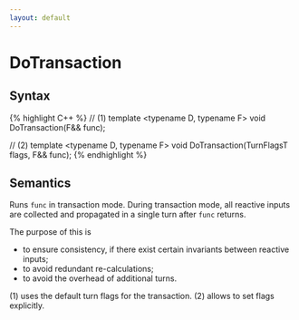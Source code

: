 ```yaml
---
layout: default
---
```

# DoTransaction

## Syntax
{% highlight C++ %}
// (1)
template <typename D, typename F>
void DoTransaction(F&& func);

// (2)
template <typename D, typename F>
void DoTransaction(TurnFlagsT flags, F&& func);
{% endhighlight %}

## Semantics
Runs `func` in transaction mode. During transaction mode, all reactive inputs are collected and propagated in a single turn after `func` returns.

The purpose of this is
* to ensure consistency, if there exist certain invariants between reactive inputs;
* to avoid redundant re-calculations;
* to avoid the overhead of additional turns.

(1) uses the default turn flags for the transaction. (2) allows to set flags explicitly.